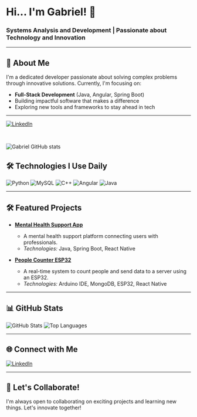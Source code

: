 # Hi... I'm Gabriel! 👋

### Systems Analysis and Development | Passionate about Technology and Innovation

---

## 🚀 About Me
I'm a dedicated developer passionate about solving complex problems through innovative solutions. Currently, I'm focusing on:

- **Full-Stack Development** (Java, Angular, Spring Boot)
- Building impactful software that makes a difference
- Exploring new tools and frameworks to stay ahead in tech

---

[![LinkedIn](https://img.shields.io/badge/LinkedIn-0077B5?style=for-the-badge&logo=linkedin&logoColor=white
)](https://www.linkedin.com/in/gabriel-dutra-269176310/)

<br/>

![Gabriel GitHub stats](https://github-readme-stats.vercel.app/api?username=GabrielDutraLima&show_icons=true&theme=dracula)


## 🛠️ Technologies I Use Daily

![Python](https://img.shields.io/badge/Python-3776AB?style=for-the-badge&logo=python&logoColor=white)
![MySQL](https://img.shields.io/badge/MySQL-005C84?style=for-the-badge&logo=mysql&logoColor=white)
![C++](https://img.shields.io/badge/C%2B%2B-00599C?style=for-the-badge&logo=c%2B%2B&logoColor=white)
![Angular](https://img.shields.io/badge/Angular-DD0031?style=for-the-badge&logo=angular&logoColor=white)
![Java](https://img.shields.io/badge/Java-ED8B00?style=for-the-badge&logo=java&logoColor=white)

---

## 🛠️ Featured Projects

- **[Mental Health Support App](#)**
  - A mental health support platform connecting users with professionals. 
  - *Technologies:* Java, Spring Boot, React Native

- **[People Counter ESP32](#)**
  - A real-time system to count people and send data to a server using an ESP32.
  - *Technologies:* Arduino IDE, MongoDB, ESP32, React Native

---

## 📊 GitHub Stats

![GitHub Stats](https://github-readme-stats.vercel.app/api?username=GabrielDutraLima&show_icons=true&theme=radical)
![Top Languages](https://github-readme-stats.vercel.app/api/top-langs/?username=GabrielDutraLima&layout=compact&theme=radical)

---

## 🌐 Connect with Me

[![LinkedIn](https://img.shields.io/badge/LinkedIn-0077B5?style=for-the-badge&logo=linkedin&logoColor=white
)](https://www.linkedin.com/in/gabriel-dutra-269176310/)

---

## 🚀 Let's Collaborate!
I'm always open to collaborating on exciting projects and learning new things. Let's innovate together!

